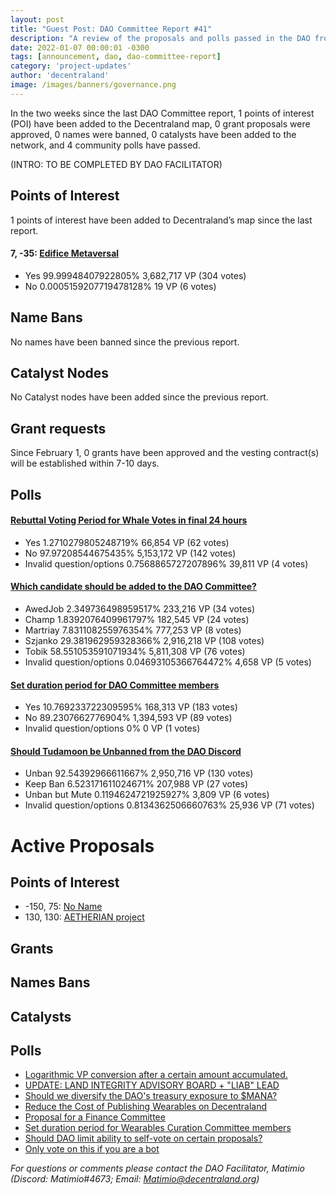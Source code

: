 ```yaml
---
layout: post
title: "Guest Post: DAO Committee Report #41"
description: "A review of the proposals and polls passed in the DAO from February 1 through February 15".
date: 2022-01-07 00:00:01 -0300
tags: [announcement, dao, dao-committee-report]
category: 'project-updates'
author: 'decentraland'
image: /images/banners/governance.png
---
```


In the two weeks since the last DAO Committee report, 1 points of interest (POI) have been added to the Decentraland map, 0 grant proposals were approved, 0 names were banned, 0 catalysts have been added to the network, and 4 community polls have passed.

(INTRO: TO BE COMPLETED BY DAO FACILITATOR)

## Points of Interest
1 points of interest have been added to Decentraland’s map since the last report.


#### 7, -35: [Edifice Metaversal](https://governance.decentraland.org/proposal/?id=0df33ae0-9f69-11ed-868f-0d503a0e5b7e)

* Yes 99.99948407922805% 3,682,717 VP (304 votes)
* No 0.0005159207719478128% 19 VP (6 votes)


## Name Bans

No names have been banned since the previous report.

## Catalyst Nodes
No Catalyst nodes have been added since the previous report.


## Grant requests
Since February 1, 0 grants have been approved and the vesting contract(s) will be established within 7-10 days.


## Polls

#### [Rebuttal Voting Period for Whale Votes in final 24 hours](https://governance.decentraland.org/proposal/?id=f61af720-a709-11ed-a669-05ba4b332980)

* Yes 1.2710279805248719% 66,854 VP (62 votes)
* No 97.97208544675435% 5,153,172 VP (142 votes)
* Invalid question/options 0.7568865727207896% 39,811 VP (4 votes)


#### [Which candidate should be added to the DAO Committee?](https://governance.decentraland.org/proposal/?id=93f5cb90-a67f-11ed-a669-05ba4b332980)

* AwedJob 2.349736498959517% 233,216 VP (34 votes)
* Champ 1.8392076409961797% 182,545 VP (24 votes)
* Martriay 7.831108255976354% 777,253 VP (8 votes)
* Szjanko 29.381962959328366% 2,916,218 VP (108 votes)
* Tobik 58.551053591071934% 5,811,308 VP (76 votes)
* Invalid question/options 0.04693105366764472% 4,658 VP (5 votes)


#### [Set duration period for DAO Committee members](https://governance.decentraland.org/proposal/?id=7d7c3fb0-a086-11ed-868f-0d503a0e5b7e)

* Yes 10.769233722309595% 168,313 VP (183 votes)
* No 89.2307662776904% 1,394,593 VP (89 votes)
* Invalid question/options 0% 0 VP (1 votes)


#### [Should Tudamoon be Unbanned from the DAO Discord](https://governance.decentraland.org/proposal/?id=ec2437f0-9eb1-11ed-868f-0d503a0e5b7e)

* Unban 92.54392966611667% 2,950,716 VP (130 votes)
* Keep Ban 6.523171611024671% 207,988 VP (27 votes)
* Unban but Mute 0.1194624721925927% 3,809 VP (6 votes)
* Invalid question/options 0.8134362506660763% 25,936 VP (71 votes)



# Active Proposals

## Points of Interest

* -150, 75: [No Name](https://governance.decentraland.org/proposal/?id=3f8f3fc0-aa33-11ed-8dfe-4ff0ad4dfd32)
* 130, 130: [AETHERIAN project](https://governance.decentraland.org/proposal/?id=3b528290-a895-11ed-8dfe-4ff0ad4dfd32)

## Grants


## Names Bans


## Catalysts


## Polls

* [Logarithmic VP conversion after a certain amount accumulated.](https://governance.decentraland.org/proposal/?id=4fa50100-a9b2-11ed-8dfe-4ff0ad4dfd32)
* [UPDATE: LAND INTEGRITY ADVISORY BOARD + &#34;LIAB&#34; LEAD](https://governance.decentraland.org/proposal/?id=80061690-a994-11ed-8dfe-4ff0ad4dfd32)
* [Should we diversify the DAO&#39;s treasury exposure to $MANA?](https://governance.decentraland.org/proposal/?id=fe5948e0-a977-11ed-8dfe-4ff0ad4dfd32)
* [Reduce the Cost of Publishing Wearables on Decentraland](https://governance.decentraland.org/proposal/?id=33556c90-a969-11ed-8dfe-4ff0ad4dfd32)
* [Proposal for a Finance Committee](https://governance.decentraland.org/proposal/?id=84bd3940-a8d4-11ed-8dfe-4ff0ad4dfd32)
* [Set duration period for Wearables Curation Committee members](https://governance.decentraland.org/proposal/?id=0b577640-a8bd-11ed-8dfe-4ff0ad4dfd32)
* [Should DAO limit ability to self-vote on certain proposals?](https://governance.decentraland.org/proposal/?id=7b3ee6e0-a8aa-11ed-8dfe-4ff0ad4dfd32)
* [Only vote on this if you are a bot](https://governance.decentraland.org/proposal/?id=3c684ae0-a83e-11ed-8dfe-4ff0ad4dfd32)

*For questions or comments please contact the DAO Facilitator, Matimio (Discord: Matimio#4673; Email: [Matimio@decentraland.org](mailto:Matimio@decentraland.org))*